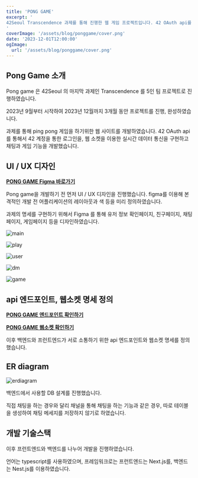 ```yaml
---
title: 'PONG GAME'
excerpt: '
42Seoul Transcendence 과제를 통해 진행한 웹 게임 프로젝트입니다. 42 OAuth api를 통해서 42 계정을 통한 로그인을 구현하였습니다. 또한 웹 소켓을 통해 실시간 채팅과 실시간 게임을 구현하였습니다.
'
coverImage: '/assets/blog/ponggame/cover.png'
date: '2023-12-01T12:00:00'
ogImage:
  url: '/assets/blog/ponggame/cover.png'
---
```


## Pong Game 소개

Pong game 은 42Seoul 의 마지막 과제인 Transcendence 를 5인 팀 프로젝트로 진행하였습니다.

2023년 9월부터 시작하여 2023년 12월까지 3개월 동안 프로젝트를 진행, 완성하였습니다.

과제를 통해 ping pong 게임을 하기위한 웹 사이트를 개발하였습니다. 42 OAuth api를 통해서 42 계정을 통한 로그인을, 웹 소켓을 이용한 실시간 데이터 통신을 구현하고 채팅과 게임 기능을 개발했습니다.

## UI / UX 디자인

**[PONG GAME Figma 바로가기](https://www.figma.com/file/XLj9hhweYS8loExOuyHE3p/Transcendence?type=design&node-id=96%3A1101&mode=design&t=2iGru4oXqvZLQDfg-1m)**

Pong game을 개발하기 전 먼저 UI / UX 디자인을 진행했습니다. figma를 이용해 본격적인 개발 전 어플리케이션의 레이아웃과 색 등을 미리 정의하였습니다.

과제의 명세를 구현하기 위해서 Figma 를 통해 유저 정보 확인페이지, 친구페이지, 채팅페이지, 게임페이지 등을 디자인하였습니다.

![main](https://developerryou.github.io/portfolio/assets/blog/ponggame/main.png)

![play](https://developerryou.github.io/portfolio/assets/blog/ponggame/play.png)

![user](https://developerryou.github.io/portfolio/assets/blog/ponggame/user.png)

![dm](https://developerryou.github.io/portfolio/assets/blog/ponggame/dm.png)

![game](https://developerryou.github.io/portfolio/assets/blog/ponggame/game.png)

## api 엔드포인트, 웹소켓 명세 정의

**[PONG GAME 엔드포인트 확인하기](https://magnificent-front-23e.notion.site/e5948eb267e540c7b43dc99696232a80)**

**[PONG GAME 웹소켓 확인하기](https://magnificent-front-23e.notion.site/504cbe61748b4a6290ace5cfafcd53a5?pvs=4)**

이후 백엔드와 프런트엔드가 서로 소통하기 위한 api 엔드포인트와 웹소켓 명세를 정의했습니다.

## ER diagram

![erdiagram](https://developerryou.github.io/portfolio/assets/blog/ponggame/erdiagram.png)

백엔드에서 사용할 DB 설계를 진행했습니다.

직접 채팅을 하는 경우와 달리 채널을 통해 채팅을 하는 기능과 같은 경우, 따로 테이블을 생성하여 채팅 메세지를 저장하지 않기로 하였습니다.

## 개발 기술스택

이후 프런트엔드와 백엔드를 나누어 개발을 진행하였습니다.

언어는 typescript를 사용하였으며, 프레임워크로는 프런트엔드는 Next.js를, 백엔드는 Nest.js를 이용하였습니다.
